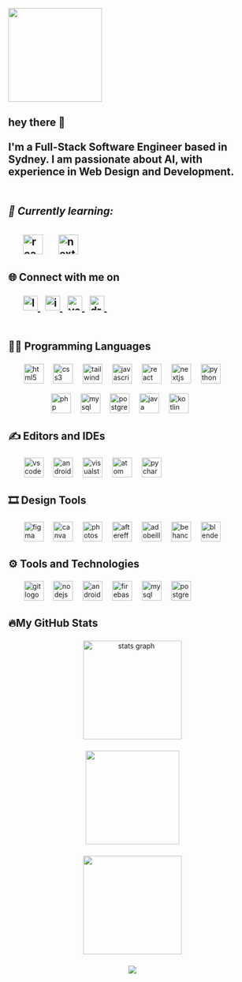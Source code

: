<div align="left">
  <img height="190" src="https://media.licdn.com/dms/image/D5603AQF9J34uZHyupg/profile-displayphoto-shrink_800_800/0/1692872820399?e=1715212800&v=beta&t=Zl-MvDYvvUYGKeDCoOnUMM72t8WV-GA20dZCP5bH2HI" />
</div>

###

<h2 align="left"> hey there 👋 <br><br>
    I'm a Full-Stack Software Engineer based in Sydney. I am passionate about AI, with experience in Web Design and Development. <br><br>
    <i><h5>📝 Currently learning: </h5></i> &nbsp;  &nbsp;  &nbsp;  
    <img src="https://cdn.jsdelivr.net/gh/devicons/devicon/icons/react/react-original.svg" height="40" alt="react logo" /> 
    <img width="12" /> &nbsp; 
    <img src="https://cdn.jsdelivr.net/gh/devicons/devicon/icons/nextjs/nextjs-original.svg" height="40" alt="nextjs logo" />
    <img width="12" />
</h2>

###
<h2 align="left">🌐 Connect with me on
 <br><br>
  <div align="left"> &nbsp;  &nbsp;  &nbsp; 
    <a href="https://www.linkedin.com/in/sazzadali/" target="_blank">
      <img src="https://raw.githubusercontent.com/maurodesouza/profile-readme-generator/master/src/assets/icons/social/linkedin/default.svg" width="30" height="30"  alt="linked logo" />
    </a> &nbsp; 
    <a href="https://www.instagram.com/developer.sazzad/" target="_blank">
      <img src="https://raw.githubusercontent.com/maurodesouza/profile-readme-generator/master/src/assets/icons/social/instagram/default.svg" width="30" height="30" alt="instagram logo" />
    </a> &nbsp; 
    <a href="https://www.youtube.com/@developer.sazzad" target="_blank">
      <img src="https://raw.githubusercontent.com/maurodesouza/profile-readme-generator/master/src/assets/icons/social/youtube/default.svg" width="30" height="30" alt="youtube logo" />
    </a> &nbsp; 
    <a href="https://www.dribbble.com/SazzadDribbble" target="_blank">
      <img src="https://raw.githubusercontent.com/maurodesouza/profile-readme-generator/master/src/assets/icons/social/dribbble/default.svg" width="30" height="30" alt="dribbble logo" />
    </a> &nbsp; 
  </div>
 <br>
 </h2>
 
 ###
 
<h2 align="left">🧑‍💻 Programming Languages</h2>

###

<div align="left"> &nbsp;  &nbsp;  &nbsp;  &nbsp; 
  <img src="https://cdn.jsdelivr.net/gh/devicons/devicon/icons/html5/html5-original.svg" height="40" alt="html5 logo" /> 
  <img width="12" /> 
  <img src="https://cdn.jsdelivr.net/gh/devicons/devicon/icons/css3/css3-original.svg" height="40" alt="css3 logo" />
  <img width="12" />
  <img src="https://cdn.jsdelivr.net/gh/devicons/devicon/icons/tailwindcss/tailwindcss-original.svg" height="40" alt="tailwindcss logo" />
  <img width="12" />
  <img src="https://cdn.jsdelivr.net/gh/devicons/devicon/icons/javascript/javascript-original.svg" height="40" alt="javascript logo" />
  <img width="12" />
  <img src="https://cdn.jsdelivr.net/gh/devicons/devicon/icons/react/react-original.svg" height="40" alt="react logo" /> 
  <img width="12" /> 
  <img src="https://cdn.jsdelivr.net/gh/devicons/devicon/icons/nextjs/nextjs-original.svg" height="40" alt="nextjs logo" />
  <img width="12" />
  <img src="https://cdn.jsdelivr.net/gh/devicons/devicon/icons/python/python-original.svg" height="40" alt="python logo" />
  <img width="12" />
  <br><br>
   &nbsp;  &nbsp;  &nbsp;  &nbsp;  &nbsp;  &nbsp;  &nbsp;  &nbsp;  &nbsp;  &nbsp;  &nbsp;
  <img src="https://cdn.jsdelivr.net/gh/devicons/devicon/icons/php/php-original.svg" height="40" alt="php logo" />
  <img width="12" />
  <img src="https://cdn.jsdelivr.net/gh/devicons/devicon/icons/mysql/mysql-original.svg" height="40" alt="mysql logo" />
  <img width="12" />
  <img src="https://cdn.jsdelivr.net/gh/devicons/devicon/icons/postgresql/postgresql-original.svg" height="40" alt="postgresql logo" />
  <img width="12" />
  <img src="https://cdn.jsdelivr.net/gh/devicons/devicon/icons/java/java-original.svg" height="40" alt="java logo" />
  <img width="12" />
  <img src="https://cdn.jsdelivr.net/gh/devicons/devicon/icons/kotlin/kotlin-original.svg" height="40" alt="kotlin logo" />
  <img width="12" />
</div>

### 

<h2 align="left">✍️ Editors and IDEs</h2>

###

<div align="left"> &nbsp;  &nbsp;  &nbsp;  &nbsp;
  <img src="https://cdn.jsdelivr.net/gh/devicons/devicon/icons/vscode/vscode-original.svg" height="40" alt="vscode logo" />
  <img width="12" />
  <img src="https://cdn.jsdelivr.net/gh/devicons/devicon/icons/androidstudio/androidstudio-plain.svg" height="40" alt="androidstudio logo" />
  <img width="12" />
  <img src="https://cdn.jsdelivr.net/gh/devicons/devicon/icons/visualstudio/visualstudio-plain.svg" height="40" alt="visualstudio logo" />
  <img width="12" />
  <img src="https://cdn.jsdelivr.net/gh/devicons/devicon/icons/atom/atom-original.svg" height="40" alt="atom logo" />
  <img width="12" />
  <img src="https://cdn.jsdelivr.net/gh/devicons/devicon/icons/pycharm/pycharm-original.svg" height="40" alt="pycharm logo" />
  <img width="12" />
</div>

###

<h2 align="left">🎞️ Design Tools</h2>

###

<div align="left"> &nbsp;  &nbsp;  &nbsp;  &nbsp;
  <img src="https://cdn.jsdelivr.net/gh/devicons/devicon/icons/figma/figma-original.svg" height="40" alt="figma logo" />
  <img width="12" />
  <img src="https://cdn.jsdelivr.net/gh/devicons/devicon/icons/canva/canva-original.svg" height="40" alt="canva logo" />
  <img width="12" />
  <img src="https://cdn.jsdelivr.net/gh/devicons/devicon/icons/photoshop/photoshop-original.svg" height="40" alt="photoshop logo" />
  <img width="12" />
  <img src="https://cdn.jsdelivr.net/gh/devicons/devicon/icons/aftereffects/aftereffects-original.svg" height="40" alt="aftereffects logo" />
  <img width="12" />
  <img src="https://cdn.simpleicons.org/adobeillustrator/FF9A00" height="40" alt="adobeillustrator logo" />
  <img width="12" />
  <img src="https://cdn.simpleicons.org/behance/1769FF" height="40" alt="behance logo" />
  <img width="12" />
  <img src="https://cdn.jsdelivr.net/gh/devicons/devicon/icons/blender/blender-original.svg" height="40" alt="blender logo" />
  <img width="12" />
</div>

###

<h2 align="left">⚙️ Tools and Technologies</h2>
  
###

<div align="left"> &nbsp;  &nbsp;  &nbsp;  &nbsp;
  <img src="https://cdn.jsdelivr.net/gh/devicons/devicon/icons/git/git-original.svg" height="40"  alt="git logo" />
  <img width="12" /> 
  <img src="https://cdn.jsdelivr.net/gh/devicons/devicon/icons/nodejs/nodejs-original.svg" height="40" alt="nodejs logo" />
  <img width="12" />
  <img src="https://cdn.jsdelivr.net/gh/devicons/devicon/icons/android/android-original.svg" height="40" alt="android logo" />
  <img width="12" />
  <img src="https://cdn.jsdelivr.net/gh/devicons/devicon/icons/firebase/firebase-plain.svg" height="40" alt="firebase logo" />
  <img width="12" />
  <img src="https://cdn.jsdelivr.net/gh/devicons/devicon/icons/mysql/mysql-original.svg" height="40" alt="mysql logo" />
  <img width="12" />
  <img src="https://cdn.jsdelivr.net/gh/devicons/devicon/icons/postgresql/postgresql-original.svg" height="40" alt="postgresql logo"
</div>

###

<h2 align="left">🔥My GitHub Stats </h2>

###

<div align="center">
  <img src="https://github-readme-stats.vercel.app/api?username=SazzGitHub&hide_title=false&hide_rank=false&show_icons=true&include_all_commits=true&count_private=true&disable_animations=false&theme=dark&locale=en&hide_border=false&order=1" height="200" alt="stats graph" />
</div>

###

<div align="center">  
  <img src="https://streak-stats.demolab.com?user=SazzGitHub&locale=en&mode=daily&theme=dark&hide_border=false&border_radius=5&order=3" height="190" alt-"streak graph" />
</div>

###

<div align="center"> 
  <img src="https://github-readme-stats.vercel.app/api/top-langs?username=SazzGitHub&locale=en&hide_title=false&layout=compact&card_width=400&langs_count=9&theme=highcontrast&hide_border=false&order=2" height="200" alt-"languages graph" />
</div>
  
###

<div align="center">
  <img src="https://visitor-badge.laobi.icu/badge?page_id=SazzGitHub.SazzGitHub&" />
</div>
